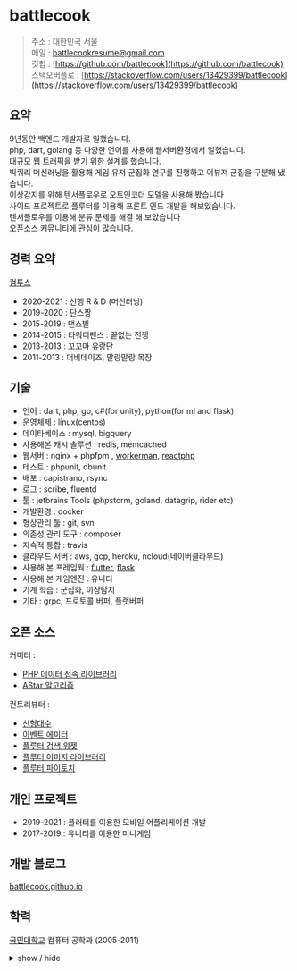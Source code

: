 battlecook
============

> 주소 : 대한민국 서울<br>
> 메일 : battlecookresume@gmail.com <br>
> 깃헙 : [https://github.com/battlecook](https://github.com/battlecook) <br>
> 스택오버플로 : [https://stackoverflow.com/users/13429399/battlecook](https://stackoverflow.com/users/13429399/battlecook)

요약
---------

9년동안 백엔드 개발자로 일했습니다. <br>
php, dart, golang 등 다양한 언어를 사용해 웹서버환경에서 일했습니다. <br> 
대규모 웹 트래픽을 받기 위한 설계를 했습니다. <br>
빅쿼리 머신러닝을 활용해 게임 유져 군집화 연구를 진행하고 어뷰져 군집을 구분해 냈습니다. <br>
이상감지를 위해 텐서플로우로 오토인코더 모델을 사용해 봤습니다 <br> 
사이드 프로젝트로 플루터를 이용해 프론트 엔드 개발을 해보았습니다. <br>
텐서플로우를 이용해 분류 문제를 해결 해 보았습니다 <br>
오픈소스 커뮤니티에 관심이 많습니다. <br>

경력 요약
----------

[컴투스](https://www.com2us.com)

* 2020-2021 : 선행 R & D (머신러닝) <br>
* 2019-2020 : 단스짱 <br>
* 2015-2019 : 댄스빌 <br>
* 2014-2015 : 타워디펜스 : 끝없는 전쟁 <br>
* 2013-2013 : 꼬꼬마 유랑단 <br>
* 2011-2013 : 더비데이즈, 말랑말랑 목장 <br>

기술
--------------------

* 언어 : dart, php, go, c#(for unity), python(for ml and flask)
* 운영체제 : linux(centos)
* 데이타베이스 : mysql, bigquery
* 사용해본 캐시 솔루션 : redis, memcached
* 웹서버 : nginx + phpfpm , [workerman](https://github.com/walkor/Workerman), [reactphp](https://reactphp.org/)
* 테스트 : phpunit, dbunit 
* 배포 : capistrano, rsync
* 로그 : scribe, fluentd
* 툴 : jetbrains Tools (phpstorm, goland, datagrip, rider etc)
* 개발환경 : docker
* 형상관리 툴 : git, svn
* 의존성 관리 도구 : composer
* 지속적 통합 : travis
* 클라우드 서버 : aws, gcp, heroku, ncloud(네이버클라우드) 
* 사용해 본 프레임웍 : [flutter](https://flutter.dev/), [flask](https://palletsprojects.com/p/flask/)
* 사용해 본 게임엔진 : 유니티
* 기계 학습 : 군집화, 이상탐지
* 기타 : grpc, 프로토콜 버퍼, 플랫버퍼

오픈 소스
--------------------

커미터 : 

 * [PHP 데이터 접속 라이브러리](https://github.com/battlecook/DataCooker) 
 * [AStar 알고리즘](https://github.com/battlecook/AStar) 

컨트리뷰터 :

* [선형대수](https://github.com/mcordingley/LinearAlgebra/graphs/contributors)
* [이벤트 에미터](https://github.com/igorw/evenement/graphs/contributors)
* [플루터 검색 위젯](https://github.com/apgapg/search_widget/graphs/contributors)
* [플루터 이미지 라이브러리](https://github.com/fluttercandies/extended_image/graphs/contributors)
* [플루터 파이토치](https://github.com/fynnmaarten/flutter_pytorch_mobile/graphs/contributors)

개인 프로젝트
--------------------

* 2019-2021 : 플러터를 이용한 모바일 어플리케이션 개발
* 2017-2019 : 유니티를 이용한 미니게임


개발 블로그 
--------------------

[battlecook.github.io](https://battlecook.github.io/)

학력
---------

[국민대학교](https://www.kookmin.ac.kr/home.php) 컴퓨터 공학과 (2005-2011)




<details>
<summary>show / hide</summary>
<div markdown="1">

*****
R&D Team ( 2020.7 - 2021.3 )
*****

* Development environment
    * python
    * pycharm
    * bigqueryml, tensorflow

* Main task
    * user clustering for abuser detection using ml kmeans
    * anomaly detection using autoencoder

***** 
Dancechan ( 2019.6 - 2020.7 ) <br>
DanceVille ( 2015.2 - 2019.6 )
*****

* Development environment
    * centos, nginx + phpfpm, memcached, redis, mysql, golang
    * scribe, fluentd
    * docker
    * git(bitbucket)
    * phpstorm, goland

* Main task
    * Lead Programmer
    * Modern php
        * apply php7
        * using composer
        * using phpunit
        * implement acceptance test tool (using dbunit)

    * Web server design
        * implementation of multiple repository transactions at the application level
        * database load balancing implementation

    * Apply code review culture to team
    * Game contents implementation (Quest and many)
    * Game contents implementation with golang in tcp server (Pet and many)

* Major Achievements
    * service launching

*****
Tower Defense (Infinite War) ( 2013.10 - 2014.6 ) <br>
Kokoma Travel ( 2013.2 - 2013.9 ) <br>
Derbydays ( 2011.9 - 2013.1 )
*****

* Development environment
    * centos, nginx + phpfpm, memcached, mysql
    * scribe
    * svn
    * eclipse

* Main task
    * total game contents implementation
    * all communication necessary for game server (development, hardware infrastructure, etc.)
    * write unit test

* Main Achievements
    * kakao platform launching
    * global service launching



</div>
</details>
